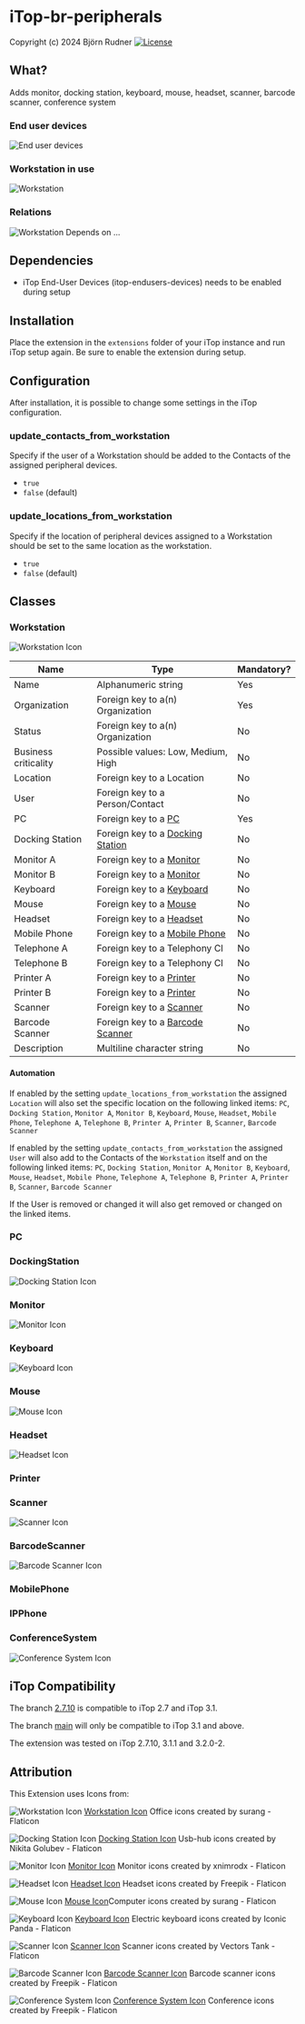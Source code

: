 # iTop-br-peripherals

Copyright (c) 2024 Björn Rudner
[![License](https://img.shields.io/github/license/rudnerbjoern/iTop-br-peripherals)](https://github.com/rudnerbjoern/iTop-br-peripherals/blob/main/LICENSE)

## What?

Adds monitor, docking station, keyboard, mouse, headset, scanner, barcode scanner, conference system

### End user devices

![End user devices](Screenshots/EndUserDevices.png)

### Workstation in use

![Workstation](Screenshots/Workstation.png)

### Relations

![Workstation Depends on ...](Screenshots/WorkstationDependsOn.png)

## Dependencies

* iTop End-User Devices (itop-endusers-devices) needs to be enabled during setup

## Installation

Place the extension in the `extensions` folder of your iTop instance and run iTop setup again.
Be sure to enable the extension during setup.

## Configuration

After installation, it is possible to change some settings in the iTop configuration.

### update_contacts_from_workstation

Specify if the user of a Workstation should be added to the Contacts of the assigned peripheral devices.

* `true`
* `false` (default)

### update_locations_from_workstation

Specify if the location of peripheral devices assigned to a Workstation should be set to the same location as the workstation.

* `true`
* `false` (default)

## Classes

### Workstation

![Workstation Icon](br-peripherals/images/workstation.png)

| Name                 | Type                                                | Mandatory? |
| -------------------- | --------------------------------------------------- | ---------- |
| Name                 | Alphanumeric string                                 | Yes        |
| Organization         | Foreign key to a(n) Organization                    | Yes        |
| Status               | Foreign key to a(n) Organization                    | No         |
| Business criticality | Possible values: Low, Medium, High                  | No         |
| Location             | Foreign key to a Location                           | No         |
| User                 | Foreign key to a Person/Contact                     | No         |
| PC                   | Foreign key to a [PC](#pc)                          | Yes        |
| Docking Station      | Foreign key to a [Docking Station](#dockingstation) | No         |
| Monitor A            | Foreign key to a [Monitor](#monitor)                | No         |
| Monitor B            | Foreign key to a [Monitor](#monitor)                | No         |
| Keyboard             | Foreign key to a [Keyboard](#keyboard)              | No         |
| Mouse                | Foreign key to a [Mouse](#mouse)                    | No         |
| Headset              | Foreign key to a [Headset](#headset)                | No         |
| Mobile Phone         | Foreign key to a [Mobile Phone](#mobilephone)       | No         |
| Telephone A          | Foreign key to a Telephony CI                       | No         |
| Telephone B          | Foreign key to a Telephony CI                       | No         |
| Printer A            | Foreign key to a [Printer](#printer)                | No         |
| Printer B            | Foreign key to a [Printer](#printer)                | No         |
| Scanner              | Foreign key to a [Scanner](#scanner)                | No         |
| Barcode Scanner      | Foreign key to a [Barcode Scanner](#barcodescanner) | No         |
| Description          | Multiline character string                          | No         |

#### Automation

If enabled by the setting `update_locations_from_workstation` the assigned `Location`
will also set the specific location on the following linked items:
`PC`, `Docking Station`,  `Monitor A`, `Monitor B`, `Keyboard`, `Mouse`,
`Headset`, `Mobile Phone`, `Telephone A`, `Telephone B`, `Printer A`, `Printer B`,
`Scanner`, `Barcode Scanner`

If enabled by the setting `update_contacts_from_workstation` the assigned `User`
will also add to the Contacts of the `Workstation` itself and on the following linked items:
`PC`, `Docking Station`,  `Monitor A`, `Monitor B`, `Keyboard`, `Mouse`,
`Headset`, `Mobile Phone`, `Telephone A`, `Telephone B`, `Printer A`, `Printer B`,
`Scanner`, `Barcode Scanner`

If the User is removed or changed it will also get removed or changed on the linked items.

### PC

### DockingStation

![Docking Station Icon](br-peripherals/images/usb-hub.png)

### Monitor

![Monitor Icon](br-peripherals/images/monitor.png)

### Keyboard

![Keyboard Icon](br-peripherals/images/keyboard.png)

### Mouse

![Mouse Icon](br-peripherals/images/mouse.png)

### Headset

![Headset Icon](br-peripherals/images/headset.png)

### Printer

### Scanner

![Scanner Icon](br-peripherals/images/scanner.png)

### BarcodeScanner

![Barcode Scanner Icon](br-peripherals/images/barcode-scanner.png)

### MobilePhone

### IPPhone

### ConferenceSystem

![Conference System Icon](br-peripherals/images/conference-system.png)

## iTop Compatibility

The branch [2.7.10](https://github.com/rudnerbjoern/iTop-br-peripherals/tree/itop/2.7) is compatible to iTop 2.7 and iTop 3.1.

The branch [main](https://github.com/rudnerbjoern/iTop-br-peripherals/tree/main) will only be compatible to iTop 3.1 and above.

The extension was tested on iTop 2.7.10, 3.1.1 and 3.2.0-2.

## Attribution

This Extension uses Icons from:

![Workstation Icon](br-peripherals/images/workstation.png) [Workstation Icon](https://www.flaticon.com/free-icons/office) Office icons created by surang - Flaticon

![Docking Station Icon](br-peripherals/images/usb-hub.png) [Docking Station Icon](https://www.flaticon.com/free-icons/usb-hub) Usb-hub icons created by Nikita Golubev - Flaticon

![Monitor Icon](br-peripherals/images/monitor.png) [Monitor Icon](https://www.flaticon.com/free-icons/monitor) Monitor icons created by xnimrodx - Flaticon

![Headset Icon](br-peripherals/images/headset.png) [Headset Icon](https://www.flaticon.com/free-icons/headset) Headset icons created by Freepik - Flaticon

![Mouse Icon](br-peripherals/images/mouse.png) [Mouse Icon](https://www.flaticon.com/free-icons/computer)Computer icons created by surang - Flaticon

![Keyboard Icon](br-peripherals/images/keyboard.png) [Keyboard Icon](https://www.flaticon.com/free-icons/electric-keyboard) Electric keyboard icons created by Iconic Panda - Flaticon

![Scanner Icon](br-peripherals/images/scanner.png) [Scanner Icon](https://www.flaticon.com/free-icons/scanner) Scanner icons created by Vectors Tank - Flaticon

![Barcode Scanner Icon](br-peripherals/images/barcode-scanner.png) [Barcode Scanner Icon](https://www.flaticon.com/free-icons/barcode-scanner) Barcode scanner icons created by Freepik - Flaticon

![Conference System Icon](br-peripherals/images/conference-system.png) [Conference System Icon](https://www.flaticon.com/free-icons/conference) Conference icons created by Freepik - Flaticon

